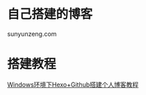 # 自己搭建的博客

sunyunzeng.com

# 搭建教程

[Windows环境下Hexo+Github搭建个人博客教程](http://sunyunzeng.com/%E5%8D%9A%E5%AE%A2%E6%90%AD%E5%BB%BA%E6%95%99%E7%A8%8B/)
